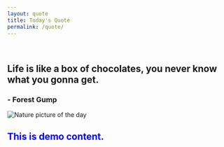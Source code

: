 ```yaml
---
layout: quote
title: Today's Quote
permalink: /quote/
---
```


<br>

## Life is like a box of chocolates, you never know what you gonna get.

### - Forest Gump

<img src="http://www.naturepicoftheday.com/npods/2021/february/winterscape_800w.jpg" alt="Nature picture of the day">


## <p style="color:blue">This is demo content.</p>
